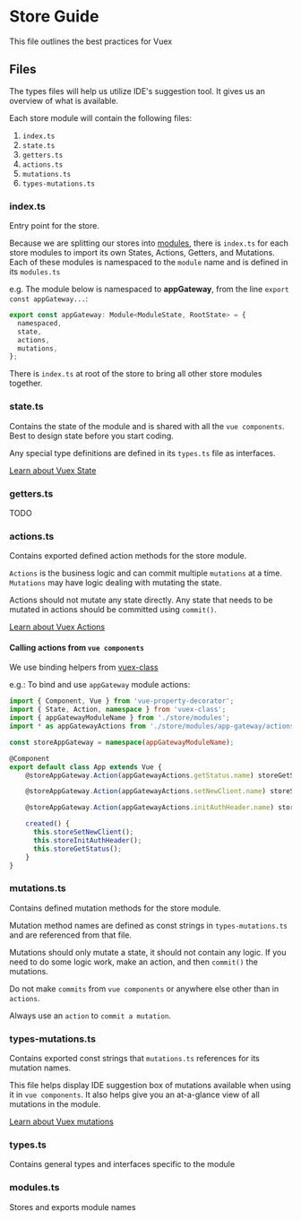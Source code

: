# Store Guide
This file outlines the best practices for Vuex

## Files
The types files will help us utilize IDE's suggestion tool. It gives us an overview of what is available.

Each store module will contain the following files:
1. `index.ts`
2. `state.ts`
3. `getters.ts`
4. `actions.ts`
5. `mutations.ts`
6. `types-mutations.ts`

### index.ts
Entry point for the store.

Because we are splitting our stores into [modules](https://vuex.vuejs.org/guide/modules.html),
there is `index.ts` for each store modules to import its own States, Actions, Getters, and Mutations.
Each of these modules is namespaced to the `module` name and is defined in its `modules.ts`

e.g. The module below is namespaced to **appGateway**, from the line `export const appGateway...`:
```ts
export const appGateway: Module<ModuleState, RootState> = {
  namespaced,
  state,
  actions,
  mutations,
};
```

There is `index.ts` at root of the store to bring all other store modules together.

### state.ts
Contains the state of the module and is shared with all the `vue components`. 
Best to design state before you start coding.

Any special type definitions are defined in its `types.ts` file as interfaces.

[Learn about Vuex State](https://vuex.vuejs.org/guide/state.html)

### getters.ts
TODO

### actions.ts
Contains exported defined action methods for the store module.

`Actions` is the business logic and can commit multiple `mutations` at a time. 
`Mutations` may have logic dealing with mutating the state.
 
Actions should not mutate any state directly. Any state that needs to be mutated in actions
should be committed using `commit()`.

[Learn about Vuex Actions](https://vuex.vuejs.org/guide/actions.html)

#### Calling actions from `vue components`
We use binding helpers from [vuex-class](https://github.com/ktsn/vuex-class#example)

e.g.: To bind and use `appGateway` module actions:

```ts
import { Component, Vue } from 'vue-property-decorator';
import { State, Action, namespace } from 'vuex-class';
import { appGatewayModuleName } from './store/modules';
import * as appGatewayActions from './store/modules/app-gateway/actions';

const storeAppGateway = namespace(appGatewayModuleName);

@Component
export default class App extends Vue {
    @storeAppGateway.Action(appGatewayActions.getStatus.name) storeGetStatus: any;

    @storeAppGateway.Action(appGatewayActions.setNewClient.name) storeSetNewClient: any;

    @storeAppGateway.Action(appGatewayActions.initAuthHeader.name) storeInitAuthHeader: any;

    created() {
      this.storeSetNewClient();
      this.storeInitAuthHeader();
      this.storeGetStatus();
    }
}
```


### mutations.ts
Contains defined mutation methods for the store module.

Mutation method names are defined as const strings in `types-mutations.ts` and are referenced from that file.

Mutations should only mutate a state, it should not contain any logic.
If you need to do some logic work, make an action, and then `commit()` the mutations.

Do not make `commits` from `vue components` or anywhere else other than in `actions`. 

Always use an `action` to `commit a mutation`.

### types-mutations.ts 
Contains exported const strings that `mutations.ts` references for its mutation names.

This file helps display IDE suggestion box of mutations available when using it in `vue components`. 
It also helps give you an at-a-glance view of all mutations in the module.

[Learn about Vuex mutations](https://vuex.vuejs.org/guide/mutations.html)

### types.ts
Contains general types and interfaces specific to the module

### modules.ts
Stores and exports module names
